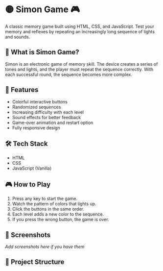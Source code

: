 # 🟡 Simon Game 🎮

A classic memory game built using HTML, CSS, and JavaScript. Test your memory and reflexes by repeating an increasingly long sequence of lights and sounds.

## 🧠 What is Simon Game?

Simon is an electronic game of memory skill. The device creates a series of tones and lights, and the player must repeat the sequence correctly. With each successful round, the sequence becomes more complex.

## 🚀 Features

- Colorful interactive buttons
- Randomized sequences
- Increasing difficulty with each level
- Sound effects for better feedback
- Game-over animation and restart option
- Fully responsive design

## 🛠️ Tech Stack

- HTML
- CSS
- JavaScript (Vanilla)

## 🎮 How to Play

1. Press any key to start the game.
2. Watch the pattern of colors that lights up.
3. Click the buttons in the same order.
4. Each level adds a new color to the sequence.
5. If you press the wrong button, the game is over.

## 📸 Screenshots

_Add screenshots here if you have them_

## 📁 Project Structure


